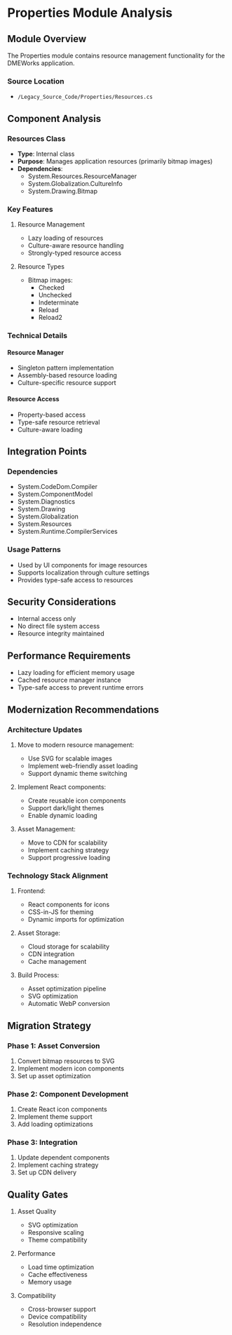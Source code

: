 # Properties Module Analysis

## Module Overview
The Properties module contains resource management functionality for the DMEWorks application.

### Source Location
- `/Legacy_Source_Code/Properties/Resources.cs`

## Component Analysis

### Resources Class
- **Type**: Internal class
- **Purpose**: Manages application resources (primarily bitmap images)
- **Dependencies**:
  - System.Resources.ResourceManager
  - System.Globalization.CultureInfo
  - System.Drawing.Bitmap

### Key Features
1. Resource Management
   - Lazy loading of resources
   - Culture-aware resource handling
   - Strongly-typed resource access

2. Resource Types
   - Bitmap images:
     - Checked
     - Unchecked
     - Indeterminate
     - Reload
     - Reload2

### Technical Details

#### Resource Manager
- Singleton pattern implementation
- Assembly-based resource loading
- Culture-specific resource support

#### Resource Access
- Property-based access
- Type-safe resource retrieval
- Culture-aware loading

## Integration Points

### Dependencies
- System.CodeDom.Compiler
- System.ComponentModel
- System.Diagnostics
- System.Drawing
- System.Globalization
- System.Resources
- System.Runtime.CompilerServices

### Usage Patterns
- Used by UI components for image resources
- Supports localization through culture settings
- Provides type-safe access to resources

## Security Considerations
- Internal access only
- No direct file system access
- Resource integrity maintained

## Performance Requirements
- Lazy loading for efficient memory usage
- Cached resource manager instance
- Type-safe access to prevent runtime errors

## Modernization Recommendations

### Architecture Updates
1. Move to modern resource management:
   - Use SVG for scalable images
   - Implement web-friendly asset loading
   - Support dynamic theme switching

2. Implement React components:
   - Create reusable icon components
   - Support dark/light themes
   - Enable dynamic loading

3. Asset Management:
   - Move to CDN for scalability
   - Implement caching strategy
   - Support progressive loading

### Technology Stack Alignment
1. Frontend:
   - React components for icons
   - CSS-in-JS for theming
   - Dynamic imports for optimization

2. Asset Storage:
   - Cloud storage for scalability
   - CDN integration
   - Cache management

3. Build Process:
   - Asset optimization pipeline
   - SVG optimization
   - Automatic WebP conversion

## Migration Strategy

### Phase 1: Asset Conversion
1. Convert bitmap resources to SVG
2. Implement modern icon components
3. Set up asset optimization

### Phase 2: Component Development
1. Create React icon components
2. Implement theme support
3. Add loading optimizations

### Phase 3: Integration
1. Update dependent components
2. Implement caching strategy
3. Set up CDN delivery

## Quality Gates
1. Asset Quality
   - SVG optimization
   - Responsive scaling
   - Theme compatibility

2. Performance
   - Load time optimization
   - Cache effectiveness
   - Memory usage

3. Compatibility
   - Cross-browser support
   - Device compatibility
   - Resolution independence
